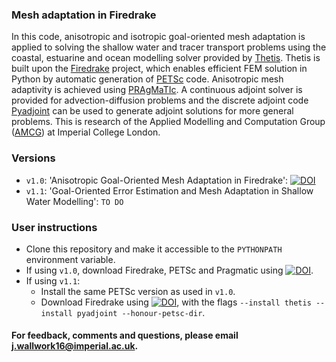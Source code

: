 ### Mesh adaptation in Firedrake

In this code, anisotropic and isotropic goal-oriented mesh adaptation is applied to solving the shallow water and tracer transport problems using the coastal, estuarine and ocean modelling solver provided by [Thetis][2]. Thetis is built upon the [Firedrake][1] project, which enables efficient FEM solution in Python by automatic generation of [PETSc][3] code. Anisotropic mesh adaptivity is achieved using [PRAgMaTIc][4]. A continuous adjoint solver is provided for advection-diffusion problems and the discrete adjoint code [Pyadjoint][5] can be used to generate adjoint solutions for more general problems. This is research of the Applied Modelling and Computation Group ([AMCG][6]) at Imperial College London.

### Versions

* `v1.0`: 'Anisotropic Goal-Oriented Mesh Adaptation in Firedrake': [![DOI](https://zenodo.org/badge/169627287.svg)](https://zenodo.org/badge/latestdoi/169627287)
* `v1.1`: 'Goal-Oriented Error Estimation and Mesh Adaptation in Shallow Water Modelling': `TO DO`

### User instructions

* Clone this repository and make it accessible to the `PYTHONPATH` environment variable.
* If using `v1.0`, download Firedrake, PETSc and Pragmatic using [![DOI](https://zenodo.org/badge/DOI/10.5281/zenodo.3250888.svg)](https://doi.org/10.5281/zenodo.3250888).
* If using `v1.1`:
	* Install the same PETSc version as used in `v1.0`.
	* Download Firedrake using [![DOI](https://zenodo.org/badge/DOI/10.5281/zenodo.3568997.svg)](https://doi.org/10.5281/zenodo.3568997), with the flags `--install thetis --install pyadjoint --honour-petsc-dir`.

#### For feedback, comments and questions, please email j.wallwork16@imperial.ac.uk.

[1]: http://firedrakeproject.org/ "Firedrake"
[2]: http://thetisproject.org/index.html "Thetis"
[3]: https://www.mcs.anl.gov/petsc/ "PETSc"
[4]: https://github.com/meshadaptation/pragmatic "PRAgMaTIc"
[5]: https://bitbucket.org/dolfin-adjoint/pyadjoint/src "Pyadjoint"
[6]: http://www.imperial.ac.uk/earth-science/research/research-groups/amcg/ "AMCG"
